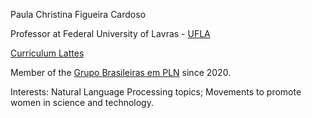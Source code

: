 Paula Christina Figueira Cardoso

Professor at Federal University of Lavras - [UFLA](https://ufla.br/)

[Curriculum Lattes](http://lattes.cnpq.br/6705099195321243)

Member of the [Grupo Brasileiras em PLN](https://sites.google.com/view/brasileiras-pln/) since 2020.

Interests: Natural Language Processing topics; Movements to promote women in science and technology.
